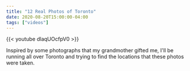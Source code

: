 ```yaml
---
title: "12 Real Photos of Toronto"
date: 2020-08-20T15:00:00-04:00
tags: ["videos"]
---
```


{{< youtube dlaqUOcfpV0 >}}

Inspired by some photographs that my grandmother gifted me, I'll be running all over Toronto and trying to find the locations that these photos were taken. 
